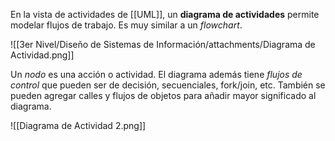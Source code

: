 En la vista de actividades de [[UML]], un **diagrama de actividades** permite modelar flujos de trabajo. Es muy similar a un *flowchart*.

![[3er Nivel/Diseño de Sistemas de Información/attachments/Diagrama de Actividad.png]]

Un *nodo* es una acción o actividad. El diagrama además tiene *flujos de control* que pueden ser de decisión, secuenciales, fork/join, etc. También se pueden agregar calles y flujos de objetos para añadir mayor significado al diagrama.

![[Diagrama de Actividad 2.png]]
